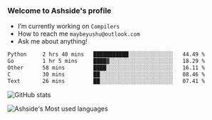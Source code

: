 ### Welcome to Ashside's profile

- I’m currently working on `Compilers`
- How to reach me `maybeyushu@outlook.com`
- Ask me about anything!

<!--START_SECTION:waka-->

```txt
Python     2 hrs 40 mins   ███████████░░░░░░░░░░░░░░   44.49 %
Go         1 hr 5 mins     ████▓░░░░░░░░░░░░░░░░░░░░   18.29 %
Other      58 mins         ████░░░░░░░░░░░░░░░░░░░░░   16.11 %
C          30 mins         ██░░░░░░░░░░░░░░░░░░░░░░░   08.46 %
Text       26 mins         ██░░░░░░░░░░░░░░░░░░░░░░░   07.41 %
```

<!--END_SECTION:waka-->

![GitHub stats](https://github-readme-stats.vercel.app/api?username=Ashside)

![Ashside's Most used languages](https://github-readme-stats.vercel.app/api/top-langs/?username=Ashside&layout=compact&hide_border=true&langs_count=10)


